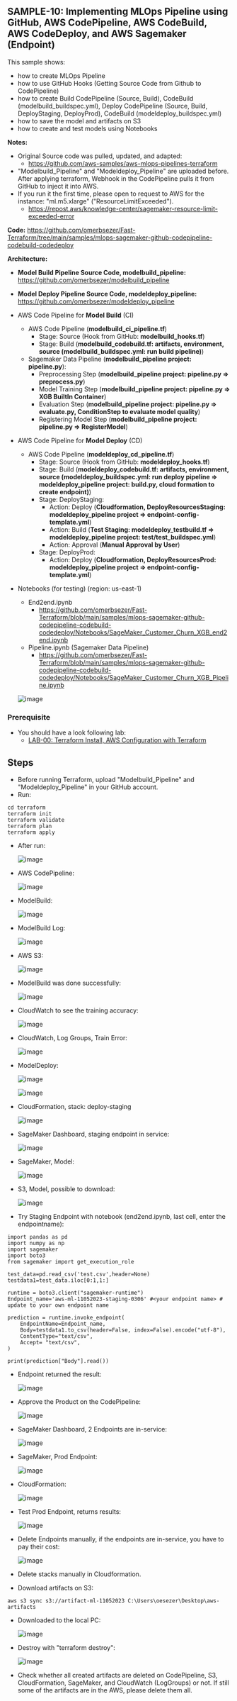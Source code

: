 ## SAMPLE-10: Implementing MLOps Pipeline using GitHub, AWS CodePipeline, AWS CodeBuild, AWS CodeDeploy, and AWS Sagemaker (Endpoint)

This sample shows:
- how to create MLOps Pipeline 
- how to use GitHub Hooks (Getting Source Code from Github to CodePipeline)
- how to create Build CodePipeline (Source, Build), CodeBuild (modelbuild_buildspec.yml), Deploy CodePipeline (Source, Build, DeployStaging, DeployProd), CodeBuild (modeldeploy_buildspec.yml)
- how to save the model and artifacts on S3
- how to create and test models using Notebooks

**Notes:**
- Original Source code was pulled, updated, and adapted:
  - https://github.com/aws-samples/aws-mlops-pipelines-terraform
- "Modelbuild_Pipeline" and "Modeldeploy_Pipeline" are uploaded before. After applying terraform, Webhook in the CodePipeline pulls it from GitHub to inject it into AWS.
- If you run it the first time, please open to request to AWS for the instance: "ml.m5.xlarge" ("ResourceLimitExceeded").
  - https://repost.aws/knowledge-center/sagemaker-resource-limit-exceeded-error  

**Code:** https://github.com/omerbsezer/Fast-Terraform/tree/main/samples/mlops-sagemaker-github-codepipeline-codebuild-codedeploy 


**Architecture:**
- **Model Build Pipeline Source Code, modelbuild_pipeline:**  https://github.com/omerbsezer/modelbuild_pipeline 
- **Model Deploy Pipeline Source Code, modeldeploy_pipeline:** https://github.com/omerbsezer/modeldeploy_pipeline
- AWS Code Pipeline for **Model Build** (CI)
  - AWS Code Pipeline (**modelbuild_ci_pipeline.tf**)
    - Stage: Source (Hook from GitHub: **modelbuild_hooks.tf**)
    - Stage: Build (**modelbuild_codebuild.tf: artifacts, environment, source (modelbuild_buildspec.yml: run build pipeline)**)
  - Sagemaker Data Pipeline (**modelbuild_pipeline project: pipeline.py**):
    - Preprocessing Step (**modelbuild_pipeline project: pipeline.py => preprocess.py**)
    - Model Training Step (**modelbuild_pipeline project: pipeline.py => XGB BuiltIn Container**)
    - Evaluation Step (**modelbuild_pipeline project: pipeline.py => evaluate.py, ConditionStep to evaluate model quality**)
    - Registering Model Step (**modelbuild_pipeline project: pipeline.py => RegisterModel**)
- AWS Code Pipeline for **Model Deploy** (CD)
  - AWS Code Pipeline (**modeldeploy_cd_pipeline.tf**)
    - Stage: Source (Hook from GitHub: **modeldeploy_hooks.tf**)
    - Stage: Build (**modeldeploy_codebuild.tf: artifacts, environment, source (modeldeploy_buildspec.yml: run deploy pipeline => modeldeploy_pipeline project: build.py,  cloud formation to create endpoint)**)  
    - Stage: DeployStaging:
      - Action: Deploy (**Cloudformation, DeployResourcesStaging: modeldeploy_pipeline project => endpoint-config-template.yml**)
      - Action: Build (**Test Staging: modeldeploy_testbuild.tf => modeldeploy_pipeline project: test/test_buildspec.yml**)
      - Action: Approval (**Manual Approval by User**)
    - Stage: DeployProd:
      - Action: Deploy (**Cloudformation, DeployResourcesProd: modeldeploy_pipeline project => endpoint-config-template.yml**)
- Notebooks (for testing) (region: us-east-1)
  - End2end.ipynb
    - https://github.com/omerbsezer/Fast-Terraform/blob/main/samples/mlops-sagemaker-github-codepipeline-codebuild-codedeploy/Notebooks/SageMaker_Customer_Churn_XGB_end2end.ipynb
  - Pipeline.ipynb (Sagemaker Data Pipeline)
    - https://github.com/omerbsezer/Fast-Terraform/blob/main/samples/mlops-sagemaker-github-codepipeline-codebuild-codedeploy/Notebooks/SageMaker_Customer_Churn_XGB_Pipeline.ipynb  
    
   ![image](https://github.com/omerbsezer/Fast-Terraform/assets/10358317/09c0ac8a-0fe5-4877-8440-b29a22bad5cf)


### Prerequisite

- You should have a look following lab: 
  - [LAB-00: Terraform Install, AWS Configuration with Terraform](https://github.com/omerbsezer/Fast-Terraform/blob/main/LAB00-Terraform-Install-AWS-Configuration.md)


## Steps
- Before running Terraform, upload "Modelbuild_Pipeline" and "Modeldeploy_Pipeline" in your GitHub account.
- Run:

```
cd terraform
terraform init
terraform validate
terraform plan
terraform apply
```

- After run:

  ![image](https://github.com/omerbsezer/Fast-Terraform/assets/10358317/7e2060d0-af1c-4b5e-af43-a100f163453b)

- AWS CodePipeline:

  ![image](https://github.com/omerbsezer/Fast-Terraform/assets/10358317/7daef38d-2901-4087-b990-3d8b3676783e)

- ModelBuild:

  ![image](https://github.com/omerbsezer/Fast-Terraform/assets/10358317/1bc7cfe7-a7b5-4155-b4a1-cbb8763a036d)

- ModelBuild Log:

  ![image](https://github.com/omerbsezer/Fast-Terraform/assets/10358317/72ba0e56-a66f-4427-b35c-5680ae681fc6)
  
- AWS S3:

  ![image](https://github.com/omerbsezer/Fast-Terraform/assets/10358317/5b6da22e-7ec8-4a61-821b-3ebc8d272593)

- ModelBuild was done successfully:

  ![image](https://github.com/omerbsezer/Fast-Terraform/assets/10358317/9e4bad11-883e-463a-928e-d87834439e6f)

- CloudWatch to see the training accuracy:

  ![image](https://github.com/omerbsezer/Fast-Terraform/assets/10358317/fa0dbc0e-e3a0-48d2-8c75-309d6dcf9e19)

- CloudWatch, Log Groups, Train Error:

  ![image](https://github.com/omerbsezer/Fast-Terraform/assets/10358317/095870fb-ff0d-4ce8-bbe1-348779d9be25)
    
- ModelDeploy:

  ![image](https://github.com/omerbsezer/Fast-Terraform/assets/10358317/a77c0467-3453-41dc-8f8c-c3995973bf82)

  ![image](https://github.com/omerbsezer/Fast-Terraform/assets/10358317/6fb4beb5-3d17-459f-8b31-a487b07d39f1)

- CloudFormation, stack: deploy-staging

  ![image](https://github.com/omerbsezer/Fast-Terraform/assets/10358317/205f6a3e-1e68-4fc6-895b-d30810c4e50c)

- SageMaker Dashboard, staging endpoint in service:

  ![image](https://github.com/omerbsezer/Fast-Terraform/assets/10358317/4121d5c4-c2db-4a2d-8a83-c5b2183e334b)

- SageMaker, Model:

  ![image](https://github.com/omerbsezer/Fast-Terraform/assets/10358317/ab3e3090-5f5b-42aa-84ff-53cc17a9a380)

- S3, Model, possible to download:

  ![image](https://github.com/omerbsezer/Fast-Terraform/assets/10358317/09bdaf28-582a-45bc-b4b1-d053da0ec206)

- Try Staging Endpoint with notebook (end2end.ipynb, last cell, enter the endpointname):

```
import pandas as pd
import numpy as np
import sagemaker
import boto3
from sagemaker import get_execution_role

test_data=pd.read_csv('test.csv',header=None)
testdata1=test_data.iloc[0:1,1:]

runtime = boto3.client("sagemaker-runtime")
Endpoint_name='aws-ml-11052023-staging-0306' #<your endpoint name> # update to your own endpoint name

prediction = runtime.invoke_endpoint(
    EndpointName=Endpoint_name,
    Body=testdata1.to_csv(header=False, index=False).encode("utf-8"),
    ContentType="text/csv",
    Accept= "text/csv",
)

print(prediction["Body"].read())
```
- Endpoint returned the result:

  ![image](https://github.com/omerbsezer/Fast-Terraform/assets/10358317/58d56412-b3a2-42bc-978c-4c828d3d1af8)

- Approve the Product on the CodePipeline:

  ![image](https://github.com/omerbsezer/Fast-Terraform/assets/10358317/f2ee09ce-3d65-4448-9732-a5cc5a9277db)

- SageMaker Dashboard, 2 Endpoints are in-service:

  ![image](https://github.com/omerbsezer/Fast-Terraform/assets/10358317/cfd146dd-cbe5-4622-946f-0ca457597e26)

- SageMaker, Prod Endpoint:

  ![image](https://github.com/omerbsezer/Fast-Terraform/assets/10358317/444de0ff-f29d-42cd-b471-e17e4b13b904)

- CloudFormation:

  ![image](https://github.com/omerbsezer/Fast-Terraform/assets/10358317/f803e721-2d4c-4545-a0ba-d72a260cf2e0)

- Test Prod Endpoint, returns results:

  ![image](https://github.com/omerbsezer/Fast-Terraform/assets/10358317/e0ea3640-5b16-47ff-9fbf-cd1cdc81b974)

- Delete Endpoints manually, if the endpoints are in-service, you have to pay their cost:

  ![image](https://github.com/omerbsezer/Fast-Terraform/assets/10358317/2d30f570-ad34-4972-bee7-05a5058f7c3b)

- Delete stacks manually in Cloudformation.
- Download artifacts on S3:

```
aws s3 sync s3://artifact-ml-11052023 C:\Users\oesezer\Desktop\aws-artifacts
```

- Downloaded to the local PC:

  ![image](https://github.com/omerbsezer/Fast-Terraform/assets/10358317/d1e30b6c-7497-4913-a25b-9e1bbd92556e)

- Destroy with "terraform destroy":

  ![image](https://github.com/omerbsezer/Fast-Terraform/assets/10358317/cfcf5bc8-a3bc-4ef5-a661-ab6873aa5f65)

- Check whether all created artifacts are deleted on CodePipeline, S3, CloudFormation, SageMaker, and CloudWatch (LogGroups) or not. If still some of the artifacts are in the AWS, please delete them all. 

